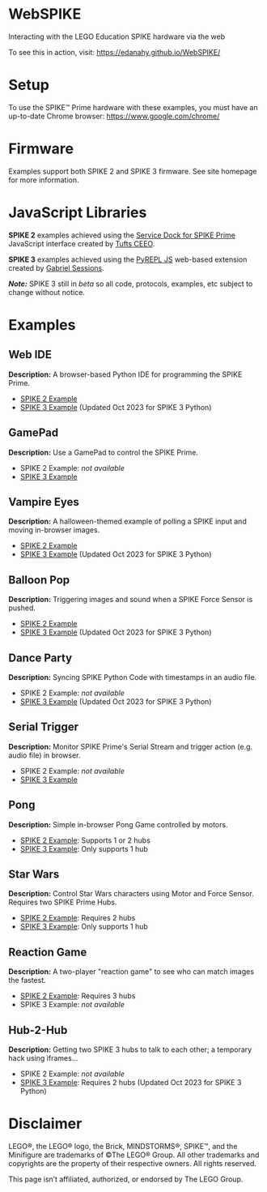 # WebSPIKE
Interacting with the LEGO Education SPIKE hardware via the web

To see this in action, visit: https://edanahy.github.io/WebSPIKE/

# Setup
To use the SPIKE™ Prime hardware with these examples, you must have an up-to-date Chrome browser: https://www.google.com/chrome/

# Firmware
Examples support both SPIKE 2 and SPIKE 3 firmware.  See site homepage for more information.

# JavaScript Libraries

**SPIKE 2** examples achieved using the [Service Dock for SPIKE Prime](https://tuftsceeo.github.io/SPIKE-Web-Interface/) JavaScript interface created by [Tufts CEEO](http://ceeoinnovations.com/).

**SPIKE 3** examples achieved using the [PyREPL JS](https://github.com/GabrielSessions/pyrepl-js) web-based extension created by [Gabriel Sessions](https://github.com/gabrielsessions/).

***Note:*** SPIKE 3 still in *beta* so all code, protocols, examples, etc subject to change without notice.

# Examples

## Web IDE

**Description:** A browser-based Python IDE for programming the SPIKE Prime.

- [SPIKE 2 Example](https://edanahy.github.io/WebSPIKE/WebIDE/)
- [SPIKE 3 Example](https://edanahy.github.io/WebSPIKE/SPIKE3/WebIDE/) (Updated Oct 2023 for SPIKE 3 Python)

## GamePad

**Description:** Use a GamePad to control the SPIKE Prime.

- SPIKE 2 Example: *not available*
- [SPIKE 3 Example](https://edanahy.github.io/WebSPIKE/SPIKE3/GamePad/)

## Vampire Eyes

**Description:** A halloween-themed example of polling a SPIKE input and moving in-browser images.

- [SPIKE 2 Example](https://edanahy.github.io/WebSPIKE/VampireEyes/)
- [SPIKE 3 Example](https://edanahy.github.io/WebSPIKE/SPIKE3/VampireEyes/) (Updated Oct 2023 for SPIKE 3 Python)

## Balloon Pop

**Description:** Triggering images and sound when a SPIKE Force Sensor is pushed.

- [SPIKE 2 Example](https://edanahy.github.io/WebSPIKE/BalloonPop/)
- [SPIKE 3 Example](https://edanahy.github.io/WebSPIKE/SPIKE3/BalloonPop/) (Updated Oct 2023 for SPIKE 3 Python)

## Dance Party

**Description:** Syncing SPIKE Python Code with timestamps in an audio file.

- SPIKE 2 Example: *not available*
- [SPIKE 3 Example](https://edanahy.github.io/WebSPIKE/SPIKE3/DanceParty/) (Updated Oct 2023 for SPIKE 3 Python)

## Serial Trigger

**Description:** Monitor SPIKE Prime's Serial Stream and trigger action (e.g. audio file) in browser.

- SPIKE 2 Example: *not available*
- [SPIKE 3 Example](https://edanahy.github.io/WebSPIKE/SPIKE3/SerialTrigger/)

## Pong

**Description:** Simple in-browser Pong Game controlled by motors.

- [SPIKE 2 Example](https://edanahy.github.io/WebSPIKE/Pong/): Supports 1 or 2 hubs
- [SPIKE 3 Example](https://edanahy.github.io/WebSPIKE/SPIKE3/Pong/): Only supports 1 hub

## Star Wars

**Description:** Control Star Wars characters using Motor and Force Sensor. Requires two SPIKE Prime Hubs.

- [SPIKE 2 Example](https://edanahy.github.io/WebSPIKE/StarWars/): Requires 2 hubs
- [SPIKE 3 Example](https://edanahy.github.io/WebSPIKE/SPIKE3/StarWars/): Only supports 1 hub

## Reaction Game

**Description:** A two-player "reaction game" to see who can match images the fastest.

- [SPIKE 2 Example](https://edanahy.github.io/WebSPIKE/ReactionGame/): Requires 3 hubs
- SPIKE 3 Example: *not available*

## Hub-2-Hub

**Description:** Getting two SPIKE 3 hubs to talk to each other; a temporary hack using iframes...

- SPIKE 2 Example: *not available*
- [SPIKE 3 Example](https://edanahy.github.io/WebSPIKE/SPIKE3/Hub2Hub/): Requires 2 hubs  (Updated Oct 2023 for SPIKE 3 Python)

# Disclaimer
LEGO®, the LEGO® logo, the Brick, MINDSTORMS®, SPIKE™, and the Minifigure are trademarks of ©The LEGO® Group. All other trademarks and copyrights are the property of their respective owners. All rights reserved.

This page isn’t affiliated, authorized, or endorsed by The LEGO Group.

